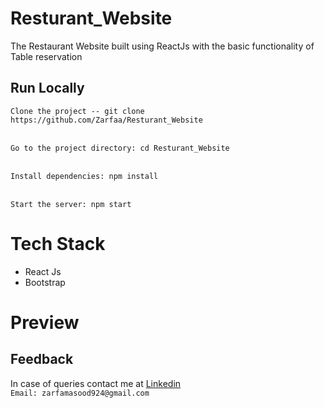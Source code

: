 # Resturant_Website
The Restaurant Website built using ReactJs with the basic functionality of Table reservation

## Run Locally

`Clone the project -- git clone https://github.com/Zarfaa/Resturant_Website`<br><br>

`Go to the project directory: cd Resturant_Website`<br><br>

`Install dependencies: npm install`<br><br>

`Start the server: npm start`<br><be>

# Tech Stack
- React Js
- Bootstrap


# Preview




 ## Feedback
 In case of queries contact me at 
 [Linkedin](https://www.linkedin.com/in/zarfa-masood/)<br>
  `Email: zarfamasood924@gmail.com`
 

